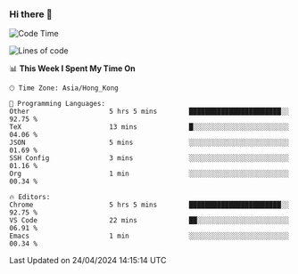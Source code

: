 ### Hi there 👋

<!--
**nicehiro/nicehiro** is a ✨ _special_ ✨ repository because its `README.md` (this file) appears on your GitHub profile.

Here are some ideas to get you started:

- 🔭 I’m currently working on ...
- 🌱 I’m currently learning ...
- 👯 I’m looking to collaborate on ...
- 🤔 I’m looking for help with ...
- 💬 Ask me about ...
- 📫 How to reach me: ...
- 😄 Pronouns: ...
- ⚡ Fun fact: ...
-->

<!--START_SECTION:waka-->
![Code Time](http://img.shields.io/badge/Code%20Time-317%20hrs%2034%20mins-blue)

![Lines of code](https://img.shields.io/badge/From%20Hello%20World%20I%27ve%20Written-2.6%20million%20lines%20of%20code-blue)

📊 **This Week I Spent My Time On** 

```text
🕑︎ Time Zone: Asia/Hong_Kong

💬 Programming Languages: 
Other                    5 hrs 5 mins        ███████████████████████░░   92.75 % 
TeX                      13 mins             █░░░░░░░░░░░░░░░░░░░░░░░░   04.06 % 
JSON                     5 mins              ░░░░░░░░░░░░░░░░░░░░░░░░░   01.69 % 
SSH Config               3 mins              ░░░░░░░░░░░░░░░░░░░░░░░░░   01.16 % 
Org                      1 min               ░░░░░░░░░░░░░░░░░░░░░░░░░   00.34 % 

🔥 Editors: 
Chrome                   5 hrs 5 mins        ███████████████████████░░   92.75 % 
VS Code                  22 mins             ██░░░░░░░░░░░░░░░░░░░░░░░   06.91 % 
Emacs                    1 min               ░░░░░░░░░░░░░░░░░░░░░░░░░   00.34 % 
```


 Last Updated on 24/04/2024 14:15:14 UTC
<!--END_SECTION:waka-->
